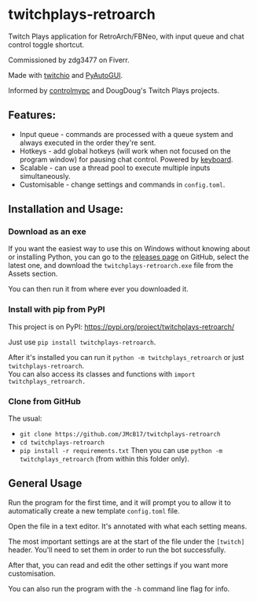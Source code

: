 # twitchplays-retroarch
Twitch Plays application for RetroArch/FBNeo, with input queue and chat control toggle shortcut.

Commissioned by zdg3477 on Fiverr.

Made with [twitchio](https://github.com/TwitchIO/TwitchIO) and [PyAutoGUI](https://github.com/asweigart/pyautogui).

Informed by [controlmypc](https://gitlab.com/controlmypc/TwitchPlays) and DougDoug's Twitch Plays projects.

## Features:
- Input queue - commands are processed with a queue system and always executed in the order they're sent.
- Hotkeys - add global hotkeys (will work when not focused on the program window) for pausing chat control. Powered by [keyboard](https://github.com/boppreh/keyboard).
- Scalable - can use a thread pool to execute multiple inputs simultaneously.
- Customisable - change settings and commands in `config.toml`.

## Installation and Usage:
### Download as an exe
If you want the easiest way to use this on Windows without knowing about or installing Python, you can go to the [releases page](https://github.com/JMcB17/twitchplays-retroarch/releases) on GitHub, select the latest one, and download the `twitchplays-retroarch.exe` file from the Assets section.

You can then run it from where ever you downloaded it.

### Install with pip from PyPI
This project is on PyPI: https://pypi.org/project/twitchplays-retroarch/

Just use `pip install twitchplays-retroarch`.

After it's installed you can run it `python -m twitchplays_retroarch` or just `twitchplays-retroarch`.    
You can also access its classes and functions with `import twitchplays_retroarch.`

### Clone from GitHub
The usual:
- `git clone https://github.com/JMcB17/twitchplays-retroarch`
- `cd twitchplays-retroarch`
- `pip install -r requirements.txt`
Then you can use `python -m twitchplays_retroarch` (from within this folder only).

## General Usage

Run the program for the first time, and it will prompt you to allow it to automatically create a new template `config.toml` file.

Open the file in a text editor. It's annotated with what each setting means.

The most important settings are at the start of the file under the `[twitch]` header. You'll need to set them in order to run the bot successfully.

After that, you can read and edit the other settings if you want more customisation.

You can also run the program with the `-h` command line flag for info.
